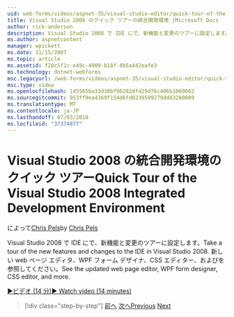 ```yaml
---
uid: web-forms/videos/aspnet-35/visual-studio-editor/quick-tour-of-the-visual-studio-2008-integrated-development-environment
title: Visual Studio 2008 のクイック ツアーの統合開発環境 |Microsoft Docs
author: rick-anderson
description: Visual Studio 2008 で IDE にで、新機能と変更のツアーに設定します。 新しい web ページ エディタ、WPF フォーム デザイナ、CSS エディター、およびを参照してください。
ms.author: aspnetcontent
manager: wpickett
ms.date: 11/15/2007
ms.topic: article
ms.assetid: f20c5f1c-e49c-4909-b18f-8b5a442eafe3
ms.technology: dotnet-webforms
msc.legacyurl: /web-forms/videos/aspnet-35/visual-studio-editor/quick-tour-of-the-visual-studio-2008-integrated-development-environment
msc.type: video
ms.openlocfilehash: 1d5565ba33d38bf90282dfd29d76c406b1069082
ms.sourcegitcommit: 953ff9ea4369f154d6fd0239599279ddd3280009
ms.translationtype: MT
ms.contentlocale: ja-JP
ms.lasthandoff: 07/03/2018
ms.locfileid: "37374877"
---
```

<a name="quick-tour-of-the-visual-studio-2008-integrated-development-environment"></a><span data-ttu-id="00332-104">Visual Studio 2008 の統合開発環境のクイック ツアー</span><span class="sxs-lookup"><span data-stu-id="00332-104">Quick Tour of the Visual Studio 2008 Integrated Development Environment</span></span>
====================
<span data-ttu-id="00332-105">によって[Chris Pels](https://twitter.com/chrispels)</span><span class="sxs-lookup"><span data-stu-id="00332-105">by [Chris Pels](https://twitter.com/chrispels)</span></span>

<span data-ttu-id="00332-106">Visual Studio 2008 で IDE にで、新機能と変更のツアーに設定します。</span><span class="sxs-lookup"><span data-stu-id="00332-106">Take a tour of the new features and changes to the IDE in Visual Studio 2008.</span></span> <span data-ttu-id="00332-107">新しい web ページ エディタ、WPF フォーム デザイナ、CSS エディター、およびを参照してください。</span><span class="sxs-lookup"><span data-stu-id="00332-107">See the updated web page editor, WPF form designer, CSS editor, and more.</span></span>

[<span data-ttu-id="00332-108">&#9654;ビデオ (14 分)</span><span class="sxs-lookup"><span data-stu-id="00332-108">&#9654; Watch video (14 minutes)</span></span>](https://channel9.msdn.com/Blogs/ASP-NET-Site-Videos/quick-tour-of-the-visual-studio-2008-integrated-development-environment)

> [!div class="step-by-step"]
> <span data-ttu-id="00332-109">[前へ](intellisense-for-jscript-and-aspnet-ajax.md)
> [次へ](creating-and-modifying-a-css-file.md)</span><span class="sxs-lookup"><span data-stu-id="00332-109">[Previous](intellisense-for-jscript-and-aspnet-ajax.md)
[Next](creating-and-modifying-a-css-file.md)</span></span>
